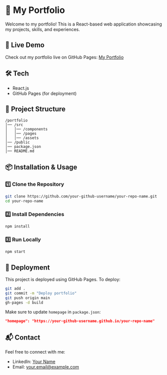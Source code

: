 # 🎨 My Portfolio

Welcome to my portfolio! This is a React-based web application showcasing my projects, skills, and experiences.

## 🚀 Live Demo
Check out my portfolio live on GitHub Pages: [My Portfolio](https://your-github-username.github.io/your-repo-name)

## 🛠 Tech
- React.js
- GitHub Pages (for deployment)

## 📂 Project Structure
```
/portfolio
│── /src
│   │── /components
│   │── /pages
│   │── /assets
│── /public
│── package.json
│── README.md
```

## 📦 Installation & Usage
### 1️⃣ Clone the Repository
```sh
git clone https://github.com/your-github-username/your-repo-name.git
cd your-repo-name
```
### 2️⃣ Install Dependencies
```sh
npm install
```
### 3️⃣ Run Locally
```sh
npm start
```

## 🚀 Deployment
This project is deployed using GitHub Pages. To deploy:
```sh
git add .
git commit -m "Deploy portfolio"
git push origin main
gh-pages -d build
```
Make sure to update `homepage` in `package.json`:
```json
"homepage": "https://your-github-username.github.io/your-repo-name"
```

## 📬 Contact
Feel free to connect with me:
- LinkedIn: [Your Name](https://www.linkedin.com/in/your-profile)
- Email: your.email@example.com
